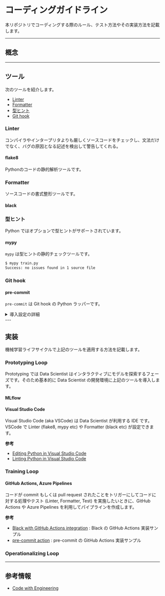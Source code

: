 # コーディングガイドライン

本リポジトリでコーディングする際のルール、テスト方法やその実装方法を記載します。

---
## 概念


---
## ツール
次のツールを紹介します。

- [Linter](#linter)
- [Formatter](#formatter)
- [型ヒント](#型ヒント)
- [Git hook](#git-hook)

### Linter
コンパイラやインタープリタよりも厳しくソースコードをチェックし、文法だけでなく、バグの原因となる記述を検出して警告してくれる。

#### flake8
Pythonのコードの静的解析ツールです。
### Formatter
ソースコードの書式整形ツールです。
#### black

### 型ヒント
Python ではオプションで型ヒントがサポートされています。
#### mypy

`mypy` は型ヒントの静的チェックツールです。

```bash
$ mypy train.py
Success: no issues found in 1 source file
```

### Git hook
#### pre-commit
`pre-commit` は Git hook の Python ラッパーです。

<details>
<summary>導入設定の詳細</summary>
<br/>
- パッケージのインストール

```bash
$ pip install pre-commit
```

- サンプルの設定ファイルの生成

```bash
$ pre-commit sample-config > .pre-commit-config.yaml
```

- git hook へのインストール

```bash
$ pre-commit install
```

- 設定 (.pre-commit-config.yaml)

```yml
repos:
# サンプルで生成されるもの (pre-commit sample-config > .pre-commit-config.yaml)
-   repo: https://github.com/pre-commit/pre-commit-hooks
    rev: v4.3.0
    hooks:
    -   id: trailing-whitespace
    - id: no-commit-to-branch
        args: [--branch, main]
    -   id: end-of-file-fixer
    -   id: check-yaml
    -   id: check-added-large-files
```

- 実行

```bash
$ git commit -m "pre-commit demo"
[WARNING] Unstaged files detected.
[INFO] Stashing unstaged files to /home/vscode/.cache/pre-commit/patch1666333249-14074.
trim trailing whitespace.................................................Passed
don't commit to branch...................................................Passed
fix end of files.........................................................Passed
check yaml...............................................................Passed
check for added large files..............................................Passed
[INFO] Restored changes from /home/vscode/.cache/pre-commit/patch1666333249-14074.
[coding-guideline-v1 c101751] pre-commit demo
 2 files changed, 19 insertions(+), 20 deletions(-)
```
#### 参考
- [Git hooks](https://git-scm.com/book/en/v2/Customizing-Git-Git-Hooks)
- [pre-commit](https://pre-commit.com/)

</details>
---

## 実装
機械学習ライフサイクルで上記のツールを適用する方法を記載します。

### Prototyping Loop
Prototyping では Data Scientist はインタラクティブにモデルを探索するフェーズです。そのため基本的に Data Scientist の開発環境に上記のツールを導入します。
#### MLflow

#### Visual Studio Code
Visual Studio Code (aka VSCode) は Data Scientist が利用する IDE です。VSCode で Linter (flake8, mypy etc) や Formatter (black etc) が設定できます。

**参考**
- [Editing Python in Visual Studio Code](https://code.visualstudio.com/docs/python/editing)
- [Linting Python in Visual Studio Code](https://code.visualstudio.com/docs/python/linting)



### Training Loop
#### GitHub Actions, Azure Pipelines
コードが commit もしくは pull request されたことをトリガーにしてコードに対する処理やテスト (Linter, Formatter, Test) を実施したいときに、GitHub Actions や Azure Pipelines を利用してパイプラインを作成します。

**参考**
- [Black with GitHub Actions integration](https://black.readthedocs.io/en/stable/integrations/github_actions.html) : Black の GitHub Actions 実装サンプル
- [pre-commit action](https://github.com/pre-commit/action) : pre-commit の GitHub Actions 実装サンプル


### Operationalizing Loop

---

## 参考情報
- [Code with Engineering](https://microsoft.github.io/code-with-engineering-playbook/)
